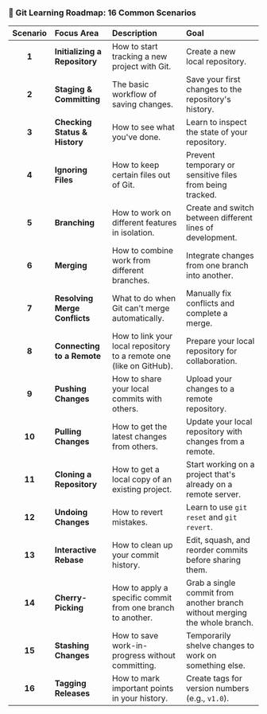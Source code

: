 ### 🚀 Git Learning Roadmap: 16 Common Scenarios

| Scenario | Focus Area | Description | Goal |
| :---: | :--- | :--- | :--- |
| **1** | **Initializing a Repository** | How to start tracking a new project with Git. | Create a new local repository. |
| **2** | **Staging & Committing** | The basic workflow of saving changes. | Save your first changes to the repository's history. |
| **3** | **Checking Status & History** | How to see what you've done. | Learn to inspect the state of your repository. |
| **4** | **Ignoring Files** | How to keep certain files out of Git. | Prevent temporary or sensitive files from being tracked. |
| **5** | **Branching** | How to work on different features in isolation. | Create and switch between different lines of development. |
| **6** | **Merging** | How to combine work from different branches. | Integrate changes from one branch into another. |
| **7** | **Resolving Merge Conflicts** | What to do when Git can't merge automatically. | Manually fix conflicts and complete a merge. |
| **8** | **Connecting to a Remote** | How to link your local repository to a remote one (like on GitHub). | Prepare your local repository for collaboration. |
| **9** | **Pushing Changes** | How to share your local commits with others. | Upload your changes to a remote repository. |
| **10** | **Pulling Changes** | How to get the latest changes from others. | Update your local repository with changes from a remote. |
| **11** | **Cloning a Repository** | How to get a local copy of an existing project. | Start working on a project that's already on a remote server. |
| **12** | **Undoing Changes** | How to revert mistakes. | Learn to use `git reset` and `git revert`. |
| **13** | **Interactive Rebase** | How to clean up your commit history. | Edit, squash, and reorder commits before sharing them. |
| **14** | **Cherry-Picking** | How to apply a specific commit from one branch to another. | Grab a single commit from another branch without merging the whole branch. |
| **15** | **Stashing Changes** | How to save work-in-progress without committing. | Temporarily shelve changes to work on something else. |
| **16** | **Tagging Releases** | How to mark important points in your history. | Create tags for version numbers (e.g., `v1.0`). |
